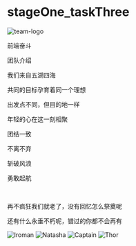 # stageOne_taskThree
<!DOCTYPE html>
<html lang="en">
<head>
    <meta charset="UTF-8">
    <title>IFE-STAGE-TASK-ONE</title>
    <link rel="stylesheet" href="task_one_style.css">
</head>
<body>
<div id="wrap">

<div id="team_logo">
    <img class="team_img" src="logo.jpg" alt="team-logo">
    <p class="team_name">前端奋斗</p>
</div>

<div id="team_introduction">
    <p>团队介绍</p>
    <p>我们来自五湖四海</p>
    <p>共同的目标孕育着同一个理想</p>
    <p>出发点不同，但目的地一样</p>
    <p>年轻的心在这一刻相聚</p>
    <p>团结一致</p>
    <p>不离不弃</p>
    <p>斩破风浪</p>
    <p>勇敢起航</p>
    <br/>
    <p>再不疯狂我们就老了，没有回忆怎么祭奠呢</p>
    <p>还有什么永垂不朽呢，错过的你都不会再有</p>
</div>

<div id="individuality">
    <img class="indiv_pic" src="ironman.jpg" alt="Iroman">
    <img class="indiv_pic" src="Natasha.jpg" alt="Natasha">
    <img class="indiv_pic" src="captain.jpg" alt="Captain">
    <img class="indiv_pic" src="Thor.jpg" alt="Thor">
</div>

</div>
</body>
</html>
